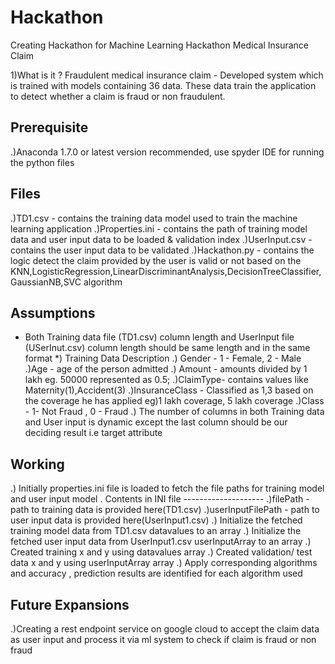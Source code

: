 # Hackathon
Creating Hackathon for Machine Learning
Hackathon Medical Insurance Claim

1)What is it ?
Fraudulent medical insurance claim - Developed system which is trained with models containing 36 data. These data train the application to detect whether a claim is fraud or non fraudulent.

Prerequisite
------------
.)Anaconda 1.7.0 or latest version recommended, use spyder IDE for running the python files


Files
-----
.)TD1.csv - contains the training data model used to train the machine learning application
.)Properties.ini - contains the path of training model data and user input data to be loaded & validation index
.)UserInput.csv - contains the user input data to be validated
.)Hackathon.py - contains the logic detect the claim provided  by the user is valid or not based on the KNN,LogisticRegression,LinearDiscriminantAnalysis,DecisionTreeClassifier,GaussianNB,SVC algorithm

Assumptions
-----------
 * Both Training data file (TD1.csv) column length and UserInput file (USerInut.csv) column length should be same length and in the same format
 *) Training Data Description
	.) Gender - 1 - Female, 2 - Male
	.)Age - age of the person admitted
	.) Amount - amounts divided by 1 lakh eg. 50000 represented as 0.5;
	.)ClaimType- contains values like Maternity(1),Accident(3)
	.)InsuranceClass - Classified as 1,3 based on the coverage he has applied eg)1 lakh coverage, 5 lakh coverage
	.)Class - 1- Not Fraud , 0 - Fraud
 .) The number of columns in both Training data and User input is dynamic except the last column should be our deciding result i.e target attribute

Working
-------
.) Initially properties.ini file is loaded to fetch the file paths for training model and user input model . 
	Contents in INI file
	--------------------
	.)filePath - path to training data is provided here(TD1.csv)
	.)userInputFilePath - path to user input data is provided here(UserInput1.csv)
.) Initialize the fetched training model data from TD1.csv datavalues to an array 
.) Initialize the fetched user input data from UserInput1.csv userInputArray to an array
.) Created training x and y using datavalues array
.) Created validation/ test data x and y using userInputArray array
.) Apply corresponding algorithms and accuracy , prediction results are identified for each algorithm used 
	
	
	
Future Expansions
-----------------
.)Creating a rest endpoint service on google cloud to accept the claim data as user input and process it via ml system to check if claim is fraud or non fraud	
